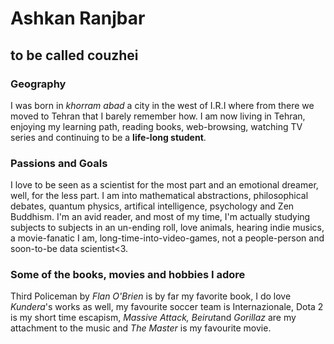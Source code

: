# Ashkan Ranjbar
## to be called couzhei

### Geography

I was born in *khorram abad* a city in the west of I.R.I where from there we moved to Tehran that I barely remember how. I am now living in Tehran, enjoying my learning path, reading books, web-browsing, watching TV series and continuing to be a **life-long student**.


### Passions and Goals

I love to be seen as a scientist for the most part and an emotional dreamer, well, for the less part. I am into mathematical abstractions, philosophical debates, quantum physics, artifical intelligence, psychology  and Zen Buddhism. I'm an avid reader, and most of my time, I'm actually studying subjects to subjects in an un-ending roll, love animals, hearing indie musics, a movie-fanatic I am, long-time-into-video-games, not a people-person and soon-to-be data scientist<3.


### Some of the books, movies and hobbies I adore

Third Policeman by *Flan O'Brien* is by far my favorite book, I do love *Kundera*'s works as well, my favourite soccer team is Internazionale, Dota 2 is my short time escapism, *Massive Attack, Beirut*and *Gorillaz* are my attachment to the music and *The Master* is my favourite movie.

